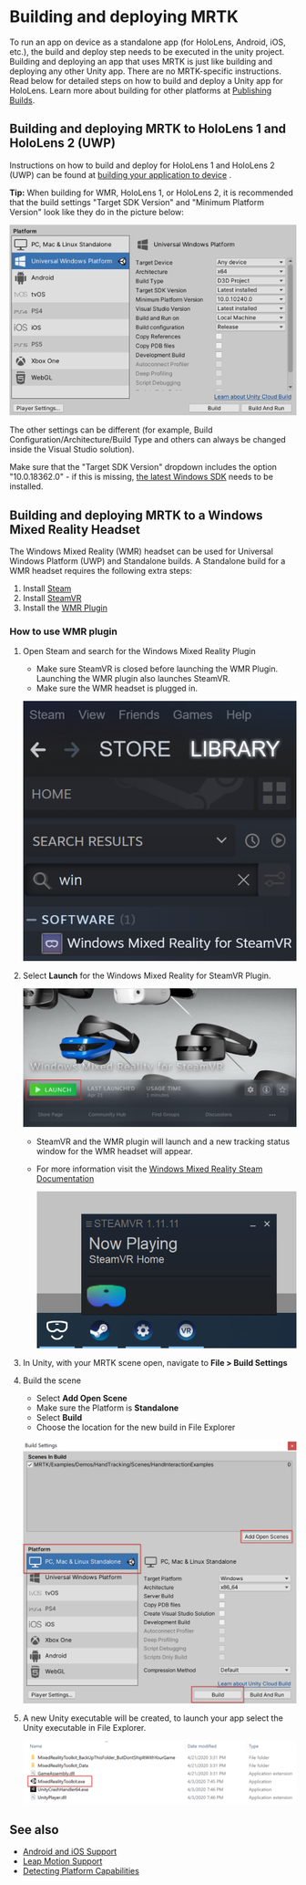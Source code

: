 # Building and deploying MRTK

To run an app on device as a standalone app (for HoloLens, Android, iOS, etc.), the build and deploy step needs to be executed in the unity project. Building and deploying an app that uses MRTK is just like building and deploying any other Unity app. There are no MRTK-specific instructions. Read below for detailed steps on how to build and deploy a Unity app for HoloLens.  Learn more about building for other platforms at [Publishing Builds](https://docs.unity3d.com/Manual/PublishingBuilds.html).

## Building and deploying MRTK to HoloLens 1 and HoloLens 2 (UWP)

Instructions on how to build and deploy for HoloLens 1 and HoloLens 2 (UWP) can be found at [building your application to device](https://docs.microsoft.com/windows/mixed-reality/mrlearning-base-ch1#build-your-application-to-your-device) .

**Tip:** When building for WMR, HoloLens 1, or HoloLens 2, it is recommended that the build settings "Target SDK Version"
and "Minimum Platform Version" look like they do in the picture below:

![Build window](../Documentation/Images/getting_started/BuildWindow.png)

The other settings can be different (for example, Build Configuration/Architecture/Build Type and others can always
be changed inside the Visual Studio solution).

Make sure that the "Target SDK Version" dropdown includes the option "10.0.18362.0" - if this is missing,
[the latest Windows SDK](https://developer.microsoft.com/windows/downloads/windows-10-sdk) needs to be installed.


## Building and deploying MRTK to a Windows Mixed Reality Headset

The Windows Mixed Reality (WMR) headset can be used for Universal Windows Platform (UWP) and Standalone builds.  A Standalone build for a WMR headset requires the following extra steps:

1. Install [Steam](https://store.steampowered.com/about/) 
1. Install [SteamVR](https://store.steampowered.com/app/250820/SteamVR/)
1. Install the [WMR Plugin](https://store.steampowered.com/app/719950/Windows_Mixed_Reality_for_SteamVR/)

### How to use WMR plugin

1. Open Steam and search for the Windows Mixed Reality Plugin
    - Make sure SteamVR is closed before launching the WMR Plugin. Launching the WMR plugin also launches SteamVR.
    - Make sure the WMR headset is plugged in.

    ![WMR Plugin Search](Images/BuildDeploy/WMR/SteamSearchWMRPlugin.png)


1. Select **Launch** for the Windows Mixed Reality for SteamVR Plugin.

    ![WMR Plugin](Images/BuildDeploy/WMR/WMRPlugin.png)

    -  SteamVR and the WMR plugin will launch and a new tracking status window for the WMR headset will appear.
    - For more information visit the [Windows Mixed Reality Steam Documentation](https://support.microsoft.com/en-us/help/4053622/windows-10-play-steamvr-games-in-windows-mixed-reality)

        ![WMR Launch Appearance](Images/BuildDeploy/WMR/WMRPluginActive.png)

1. In Unity, with your MRTK scene open, navigate to **File > Build Settings**

1. Build the scene
    - Select **Add Open Scene**
    - Make sure the Platform is **Standalone**
    - Select **Build**
    - Choose the location for the new build in File Explorer

    ![Build Settings for Standalone](Images/BuildDeploy/WMR/BuildSettingsStandaloneUnity.png)


1. A new Unity executable will be created, to launch your app select the Unity executable in File Explorer.

    ![File Explorer Unity](Images/BuildDeploy/WMR/FileExplorerUnityExe.png)


## See also
- [Android and iOS Support](CrossPlatform/UsingARFoundation.md)
- [Leap Motion Support](CrossPlatform/LeapMotionMRTK.md)
- [Detecting Platform Capabilities](DetectingPlatformCapabilities.md)
